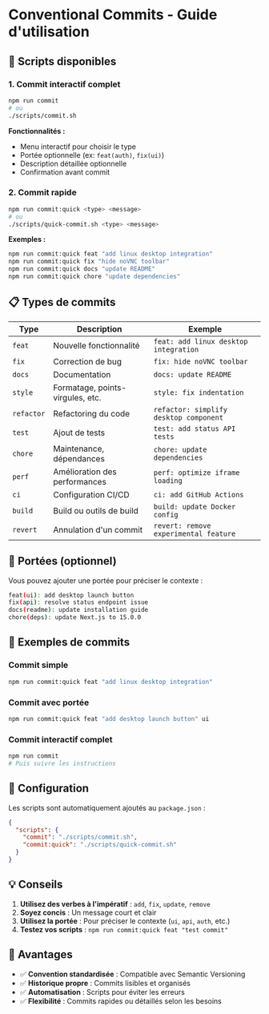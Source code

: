 # Conventional Commits - Guide d'utilisation

## 🚀 Scripts disponibles

### 1. Commit interactif complet

```bash
npm run commit
# ou
./scripts/commit.sh
```

**Fonctionnalités :**

- Menu interactif pour choisir le type
- Portée optionnelle (ex: `feat(auth)`, `fix(ui)`)
- Description détaillée optionnelle
- Confirmation avant commit

### 2. Commit rapide

```bash
npm run commit:quick <type> <message>
# ou
./scripts/quick-commit.sh <type> <message>
```

**Exemples :**

```bash
npm run commit:quick feat "add linux desktop integration"
npm run commit:quick fix "hide noVNC toolbar"
npm run commit:quick docs "update README"
npm run commit:quick chore "update dependencies"
```

## 📋 Types de commits

| Type       | Description                      | Exemple                                |
| ---------- | -------------------------------- | -------------------------------------- |
| `feat`     | Nouvelle fonctionnalité          | `feat: add linux desktop integration`  |
| `fix`      | Correction de bug                | `fix: hide noVNC toolbar`              |
| `docs`     | Documentation                    | `docs: update README`                  |
| `style`    | Formatage, points-virgules, etc. | `style: fix indentation`               |
| `refactor` | Refactoring du code              | `refactor: simplify desktop component` |
| `test`     | Ajout de tests                   | `test: add status API tests`           |
| `chore`    | Maintenance, dépendances         | `chore: update dependencies`           |
| `perf`     | Amélioration des performances    | `perf: optimize iframe loading`        |
| `ci`       | Configuration CI/CD              | `ci: add GitHub Actions`               |
| `build`    | Build ou outils de build         | `build: update Docker config`          |
| `revert`   | Annulation d'un commit           | `revert: remove experimental feature`  |

## 🎯 Portées (optionnel)

Vous pouvez ajouter une portée pour préciser le contexte :

```bash
feat(ui): add desktop launch button
fix(api): resolve status endpoint issue
docs(readme): update installation guide
chore(deps): update Next.js to 15.0.0
```

## 📝 Exemples de commits

### Commit simple

```bash
npm run commit:quick feat "add linux desktop integration"
```

### Commit avec portée

```bash
npm run commit:quick feat "add desktop launch button" ui
```

### Commit interactif complet

```bash
npm run commit
# Puis suivre les instructions
```

## 🔧 Configuration

Les scripts sont automatiquement ajoutés au `package.json` :

```json
{
  "scripts": {
    "commit": "./scripts/commit.sh",
    "commit:quick": "./scripts/quick-commit.sh"
  }
}
```

## 💡 Conseils

1. **Utilisez des verbes à l'impératif** : `add`, `fix`, `update`, `remove`
2. **Soyez concis** : Un message court et clair
3. **Utilisez la portée** : Pour préciser le contexte (`ui`, `api`, `auth`, etc.)
4. **Testez vos scripts** : `npm run commit:quick feat "test commit"`

## 🎉 Avantages

- ✅ **Convention standardisée** : Compatible avec Semantic Versioning
- ✅ **Historique propre** : Commits lisibles et organisés
- ✅ **Automatisation** : Scripts pour éviter les erreurs
- ✅ **Flexibilité** : Commits rapides ou détaillés selon les besoins
